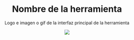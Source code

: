 <h1 align="center"> Nombre de la herramienta</h1>
<p align="center"> Logo e imagen o gif de la interfaz principal de la herramienta</p>
<p align="center"><img src="https://static1-us.millenium.gg/tags/0/30/@/30-esport-lol-928x0-1.png"/></p> 
